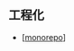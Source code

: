 ## 工程化

- [[monorepo]]

[//begin]: # "Autogenerated link references for markdown compatibility"
[monorepo]: notes/monorepo.md "Monorepos"
[//end]: # "Autogenerated link references"
